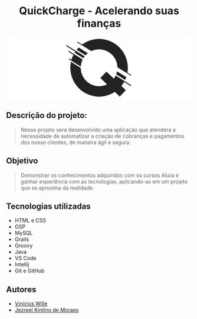 <h1 align="center"><strong>QuickCharge - Acelerando suas finanças</strong></h1>

![quickCharge.png](grails-app%2Fassets%2Fimages%2FquickCharge.png)

## Descrição do projeto:

> Nesse projeto sera desenvolvido uma aplicação que atendera a necessidade de automatizar a criação de cobranças e pagamentos dos nosso clientes, de maneira ágil e segura.

## Objetivo

> Demonstrar os conhecimentos adquiridos com os cursos Alura e ganhar experiência com as tecnologias, aplicando-as em um projeto que se aproxima da realidade.

## Tecnologias utilizadas

- HTML e CSS
- GSP
- MySQL
- Grails
- Groovy
- Java
- VS Code
- Intellij
- Git e GitHub

## Autores
- [Vinícius Wille](https://github.com/willevini)
- [Jezreel Kintino de Moraes](https://github.com/Jezreel-Moraes-Asaas)